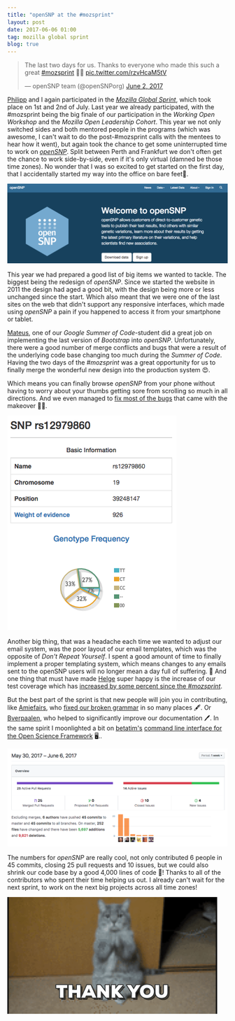 ```yaml
---
title: "openSNP at the #mozsprint"
layout: post
date: 2017-06-06 01:00
tag: mozilla global sprint
blog: true
---
```

<blockquote class="twitter-tweet" data-lang="en"><p lang="en" dir="ltr">The last two days for us. Thanks to everyone who made this such a great <a href="https://twitter.com/hashtag/mozsprint?src=hash">#mozsprint</a> 🙏🎉 <a href="https://t.co/rzvHcaM5tV">pic.twitter.com/rzvHcaM5tV</a></p>&mdash; openSNP team (@openSNPorg) <a href="https://twitter.com/openSNPorg/status/870679611436261376">June 2, 2017</a></blockquote>
<script async src="//platform.twitter.com/widgets.js" charset="utf-8"></script>

[Philipp](http://www.twitter.com/PhilippBayer) and I again participated in the [*Mozilla Global Sprint*](https://mozilla.github.io/global-sprint/), which took place on 1st and 2nd of July. Last year we already participated, with the #mozsprint being the big finale of our participation in the *Working Open Workshop* and the *Mozilla Open Leadership Cohort*. This year we not only switched sides and both mentored people in the programs (which was awesome, I can't wait to do the post-#mozsprint calls with the mentees to hear how it went), but again took the chance to get some uninterrupted time to work on [*openSNP*](https://opensnp.org). Split between Perth and Frankfurt we don't often get the chance to work side-by-side, even if it's only virtual (damned be those time zones). No wonder that I was so excited to get started on the first day, that I accidentally started my way into the office on bare feet👣.

![popup](/assets/images/2017-mozsprint-opensnp-wide.png)

This year we had prepared a good list of big items we wanted to tackle. The biggest being the redesign of *openSNP*. Since we started the website in 2011 the design had aged a good bit, with the design being more or less unchanged since the start. Which also meant that we were one of the last sites on the web that didn't support any responsive interfaces, which made using *openSNP* a pain if you happened to access it from your smartphone or tablet.

[Mateus](https://github.com/MateusJabour), one of our *Google Summer of Code*-student did a great job on implementing the last version of *Bootstrap* into *openSNP*. Unfortunately, there were a good number of merge conflicts and bugs that were a result of the underlying code base changing too much during the *Summer of Code*. Having the two days of the *#mozsprint* was a great opportunity for us to finally merge the wonderful new design into the production system 😍.

Which means you can finally browse *openSNP* from your phone without having to worry about your thumbs getting sore from scrolling so much in all directions. And we even managed to [fix most of the bugs](https://github.com/openSNP/snpr/issues/375) that came with the makeover 🐛🎈.

![popup](/assets/images/2017-mozsprint-opensnp-responsive.png)

Another big thing, that was a headache each time we wanted to adjust our email system, was the poor layout of our email templates, which was the opposite of *Don't Repeat Yourself*. I spent a good amount of time to finally implement a proper templating system, which means changes to any emails sent to the openSNP users will no longer mean a day full of suffering. 🎉 And one thing that must have made [Helge](https://github.com/tsujigiri/) super happy is the increase of our test coverage which has [increased by some percent since the *#mozsprint*](https://github.com/openSNP/snpr/pull/388).

But the best part of the sprint is that new people will join you in contributing, like [Amiefairs](https://github.com/amiefairs), who [fixed our broken grammar](https://github.com/openSNP/snpr/pull/369) in so many places 🖋. Or [Bverpaalen](https://github.com/bverpaalen), who helped to significantly improve our documentation 🖊. In the same spirit I moonlighted a bit on [betatim's](https://github.com/betatim) [command line interface for the Open Science Framework](https://github.com/dib-lab/osf-cli) 🖥..

![popup](/assets/images/2017-mozsprint-impact.png)

The numbers for *openSNP* are really cool, not only contributed 6 people in 45 commits, closing 25 pull requests and 10 issues, but we could also shrink our code base by a good 4,000 lines of code 💖! Thanks to all of the contributors who spent their time helping us out. I already can't wait for the next sprint, to work on the next big projects across all time zones!

![thanks](/assets/images/2017-mozsprint-thanks.gif)
